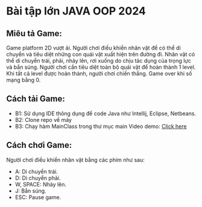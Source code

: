 # Bài tập lớn JAVA OOP 2024
## Miêu tả Game:
Game platform 2D vượt ải. Người chơi điều khiển nhân vật để có thể di chuyển và tiêu diệt những con quái vật xuất hiện trên đường đi. Nhân vật có thể di chuyển trái, phải, nhảy lên, rơi xuống do chịu tác dụng của trọng lực và bắn súng. Người chơi cần tiêu diệt toàn bộ quái vật để hoàn thành 1 level. Khi tất cả level được
hoàn thành, người chơi chiến thắng. Game over khi số mạng bằng 0.
## Cách tải Game:
- B1: Sử dụng IDE thông dụng để code Java như Intellij, Eclipse, Netbeans.
- B2: Clone repo về máy
- B3: Chạy hàm MainClass trong thư mục main
Video demo: [Click here](https://drive.google.com/file/d/1iPGuFh6iuwg758oxtbgsWxMJpptaRPRv/view?usp=sharing)
## Cách chơi Game:
Người chơi điều khiển nhân vật bằng các phím như sau:
- A: Di chuyển trái.
- D: Di chuyển phải.
- W, SPACE: Nhảy lên.
- J: Bắn súng.
- ESC: Pause game.
